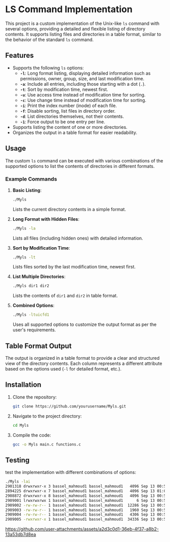 


# LS Command Implementation

This project is a custom implementation of the Unix-like `ls` command with several options, providing a detailed and flexible listing of directory contents. It supports listing files and directories in a table format, similar to the behavior of the standard `ls` command.

## Features

- Supports the following `ls` options:
  - **`-l`**: Long format listing, displaying detailed information such as permissions, owner, group, size, and last modification time.
  - **`-a`**: Include all entries, including those starting with a dot (`.`).
  - **`-t`**: Sort by modification time, newest first.
  - **`-u`**: Use access time instead of modification time for sorting.
  - **`-c`**: Use change time instead of modification time for sorting.
  - **`-i`**: Print the index number (inode) of each file.
  - **`-f`**: Disable sorting, list files in directory order.
  - **`-d`**: List directories themselves, not their contents.
  - **`-1`**: Force output to be one entry per line.
- Supports listing the content of one or more directories.
- Organizes the output in a table format for easier readability.

## Usage

The custom `ls` command can be executed with various combinations of the supported options to list the contents of directories in different formats.

### Example Commands

1. **Basic Listing**:
   ```bash
   ./Myls
   ```
   Lists the current directory contents in a simple format.

2. **Long Format with Hidden Files**:
   ```bash
   ./Myls -la
   ```
   Lists all files (including hidden ones) with detailed information.

3. **Sort by Modification Time**:
   ```bash
   ./Myls -lt
   ```
   Lists files sorted by the last modification time, newest first.

4. **List Multiple Directories**:
   ```bash
   ./Myls dir1 dir2
   ```
   Lists the contents of `dir1` and `dir2` in table format.

5. **Combined Options**:
   ```bash
   ./Myls -ltuicfd1
   ```
   Uses all supported options to customize the output format as per the user's requirements.

## Table Format Output

The output is organized in a table format to provide a clear and structured view of the directory contents. Each column represents a different attribute based on the options used (`-l` for detailed format, etc.).

## Installation

1. Clone the repository:
   ```bash
   git clone https://github.com/yourusername/Myls.git
   ```
2. Navigate to the project directory:
   ```bash
   cd Myls
   ```
3. Compile the code:
   ```bash
   gcc -o Myls main.c functions.c
   ```

## Testing

test the implementation with different combinations of options:
```bash
./Myls -lai
2901318 drwxrwxr-x 3 bassel_mahmoud1 bassel_mahmoud1   4096 Sep 13 00:54 . 
2894225 drwxrwxr-x 7 bassel_mahmoud1 bassel_mahmoud1   4096 Sep 13 01:06 .. 
2908872 drwxrwxr-x 8 bassel_mahmoud1 bassel_mahmoud1   4096 Sep 13 00:54 .git 
2909001 lrwxrwxrwx 1 bassel_mahmoud1 bassel_mahmoud1      6 Sep 13 00:54 bassel -> main.c
2909002 -rw-rw-r-- 1 bassel_mahmoud1 bassel_mahmoud1  12286 Sep 13 00:54 functions.c
2909003 -rw-rw-r-- 1 bassel_mahmoud1 bassel_mahmoud1   1960 Sep 13 00:54 functions.h 
2909004 -rw-rw-r-- 1 bassel_mahmoud1 bassel_mahmoud1   4306 Sep 13 00:54 main.c 
2909005 -rwxrwxr-x 1 bassel_mahmoud1 bassel_mahmoud1  34336 Sep 13 00:54 myls
```



https://github.com/user-attachments/assets/a2d3c0d1-36eb-4f37-a8b2-13a53db7d8ea





